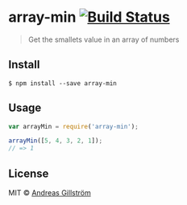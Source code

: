 # array-min [![Build Status](https://travis-ci.org/gillstrom/array-min.svg?branch=master)](https://travis-ci.org/gillstrom/array-min)

> Get the smallets value in an array of numbers


## Install

```
$ npm install --save array-min
```


## Usage

```js
var arrayMin = require('array-min');

arrayMin([5, 4, 3, 2, 1]);
// => 1
```


## License

MIT © [Andreas Gillström](http://github.com/gillstrom)
